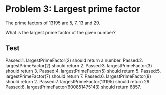 # Problem 3: Largest prime factor
The prime factors of 13195 are 5, 7, 13 and 29.

What is the largest prime factor of the given number?

## Test
Passed:1. largestPrimeFactor(2) should return a number.
Passed:2. largestPrimeFactor(2) should return 2.
Passed:3. largestPrimeFactor(3) should return 3.
Passed:4. largestPrimeFactor(5) should return 5.
Passed:5. largestPrimeFactor(7) should return 7.
Passed:6. largestPrimeFactor(8) should return 2.
Passed:7. largestPrimeFactor(13195) should return 29.
Passed:8. largestPrimeFactor(600851475143) should return 6857.